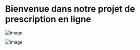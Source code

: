 # Bienvenue dans notre projet de prescription en ligne
![image](https://user-images.githubusercontent.com/114961933/231629539-832cebd7-b142-4f0c-bb88-f3ad60571e7a.png)

![image](https://user-images.githubusercontent.com/114961933/231629202-e73fccf6-bc1e-4436-b50c-524b98207d98.png)
